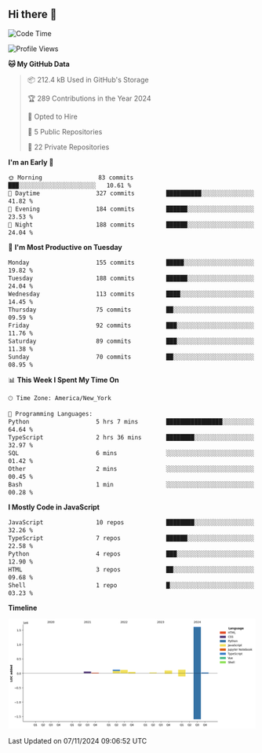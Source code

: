 ## Hi there 👋

<!--START_SECTION:waka-->
![Code Time](http://img.shields.io/badge/Code%20Time-97%20hrs%2019%20mins-blue)

![Profile Views](http://img.shields.io/badge/Profile%20Views-54-blue)

**🐱 My GitHub Data** 

> 📦 212.4 kB Used in GitHub's Storage 
 > 
> 🏆 289 Contributions in the Year 2024
 > 
> 💼 Opted to Hire
 > 
> 📜 5 Public Repositories 
 > 
> 🔑 22 Private Repositories 
 > 
**I'm an Early 🐤** 

```text
🌞 Morning                83 commits          ███░░░░░░░░░░░░░░░░░░░░░░   10.61 % 
🌆 Daytime                327 commits         ██████████░░░░░░░░░░░░░░░   41.82 % 
🌃 Evening                184 commits         ██████░░░░░░░░░░░░░░░░░░░   23.53 % 
🌙 Night                  188 commits         ██████░░░░░░░░░░░░░░░░░░░   24.04 % 
```
📅 **I'm Most Productive on Tuesday** 

```text
Monday                   155 commits         █████░░░░░░░░░░░░░░░░░░░░   19.82 % 
Tuesday                  188 commits         ██████░░░░░░░░░░░░░░░░░░░   24.04 % 
Wednesday                113 commits         ████░░░░░░░░░░░░░░░░░░░░░   14.45 % 
Thursday                 75 commits          ██░░░░░░░░░░░░░░░░░░░░░░░   09.59 % 
Friday                   92 commits          ███░░░░░░░░░░░░░░░░░░░░░░   11.76 % 
Saturday                 89 commits          ███░░░░░░░░░░░░░░░░░░░░░░   11.38 % 
Sunday                   70 commits          ██░░░░░░░░░░░░░░░░░░░░░░░   08.95 % 
```


📊 **This Week I Spent My Time On** 

```text
🕑︎ Time Zone: America/New_York

💬 Programming Languages: 
Python                   5 hrs 7 mins        ████████████████░░░░░░░░░   64.64 % 
TypeScript               2 hrs 36 mins       ████████░░░░░░░░░░░░░░░░░   32.97 % 
SQL                      6 mins              ░░░░░░░░░░░░░░░░░░░░░░░░░   01.42 % 
Other                    2 mins              ░░░░░░░░░░░░░░░░░░░░░░░░░   00.45 % 
Bash                     1 min               ░░░░░░░░░░░░░░░░░░░░░░░░░   00.28 % 
```

**I Mostly Code in JavaScript** 

```text
JavaScript               10 repos            ████████░░░░░░░░░░░░░░░░░   32.26 % 
TypeScript               7 repos             ██████░░░░░░░░░░░░░░░░░░░   22.58 % 
Python                   4 repos             ███░░░░░░░░░░░░░░░░░░░░░░   12.90 % 
HTML                     3 repos             ██░░░░░░░░░░░░░░░░░░░░░░░   09.68 % 
Shell                    1 repo              █░░░░░░░░░░░░░░░░░░░░░░░░   03.23 % 
```



**Timeline**

![Lines of Code chart](https://raw.githubusercontent.com/dikshithvishnu/dikshithvishnu/main/assets/bar_graph.png)


 Last Updated on 07/11/2024 09:06:52 UTC
<!--END_SECTION:waka-->
